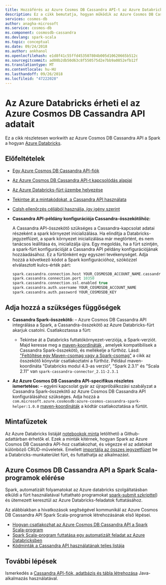 ```yaml
---
title: Hozzáférés az Azure Cosmos DB Cassandra API-t az Azure Databricks
description: Ez a cikk bemutatja, hogyan működik az Azure Cosmos DB Cassandra API Azure databricksből.
services: cosmos-db
author: anagha-microsoft
ms.service: cosmos-db
ms.component: cosmosdb-cassandra
ms.devlang: spark-scala
ms.topic: conceptual
ms.date: 09/24/2018
ms.author: ankhanol
ms.openlocfilehash: e1d8f41c55ffd453507804b005d10620665b512c
ms.sourcegitcommit: ad08b2db50d63c8f550575d2e7bb9a0852efb12f
ms.translationtype: MT
ms.contentlocale: hu-HU
ms.lasthandoff: 09/26/2018
ms.locfileid: "47222028"
---
```

# <a name="access-azure-cosmos-db-cassandra-api-data-from-azure-databricks"></a>Az Azure Databricks érheti el az Azure Cosmos DB Cassandra API adatait

Ez a cikk részletesen workwith az Azure Cosmos DB Cassandra API a Spark a hogyan [Azure Databricks](https://docs.microsoft.com/azure/azure-databricks/what-is-azure-databricks).

## <a name="prerequisites"></a>Előfeltételek

* [Egy Azure Cosmos DB Cassandra API-fiók](create-cassandra-dotnet.md#create-a-database-account)

* [Az Azure Cosmos DB Cassandra API-t kapcsolódás alapjai](cassandra-spark-generic.md)

* [Az Azure Databricks-fürt üzembe helyezése](../azure-databricks/quickstart-create-databricks-workspace-portal.md)

* [Tekintse át a mintakódokat, a Cassandra API használata](cassandra-spark-generic.md#next-steps)

* [Cqlsh ellenőrzés céljából használja, így igény szerint](cassandra-spark-generic.md#connecting-to-azure-cosmos-db-cassandra-api-from-spark)

* **Cassandra API-példány konfigurációja Cassandra-összekötőhöz:**

  A Cassandra API-összekötő szükséges a Cassandra-kapcsolat adatai részeként a spark környezet inicializálása. Ha elindítja a Databricks-jegyzetfüzet, a spark környezet inicializálása már megtörtént, és nem tanácsos leállítása és, inicializálja újra. Egy megoldás, ha a fürt szintjén, a spark-fürt konfigurációját a Cassandra API példány konfigurációjának hozzáadásához. Ez a fürtönként egy egyszeri tevékenységet. Adja hozzá a következő kódot a Spark konfigurációhoz, szóközzel elválasztott kulcs-érték párt:
 
  ```scala
  spark.cassandra.connection.host YOUR_COSMOSDB_ACCOUNT_NAME.cassandra.cosmosdb.azure.com
  spark.cassandra.connection.port 10350
  spark.cassandra.connection.ssl.enabled true
  spark.cassandra.auth.username YOUR_COSMOSDB_ACCOUNT_NAME
  spark.cassandra.auth.password YOUR_COSMOSDB_KEY
  ```

## <a name="add-the-required-dependencies"></a>Adja hozzá a szükséges függőségek

* **Cassandra Spark-összekötő:** – Azure Cosmos DB Cassandra API integrálása a Spark, a Cassandra-összekötő az Azure Databricks-fürt akarjuk csatolni. Csatlakoztassa a fürt:

  * Tekintse át a Databricks futtatókörnyezet-verziója, a Spark-verziót. Majd keresse meg a [maven-koordináták](https://mvnrepository.com/artifact/com.datastax.spark/spark-cassandra-connector) , amelyek kompatibilisek a Cassandra Spark-összekötő, és mellékelje a fürthöz. Lásd: ["Feltöltése egy Maven-csomag vagy a Spark-csomag"](https://docs.databricks.com/user-guide/libraries.html) a cikk az összekötő könyvtár csatlakoztatni a fürthöz. Például maven-koordináta "Databricks modul 4.3-as verzió", "Spark 2.3.1" és "Scala 2.11" van `spark-cassandra-connector_2.11-2.3.1`

* **Az Azure Cosmos DB Cassandra API-specifikus részletes ismertetése:** – egyéni kapcsolat gyár az újrapróbálkozási szabályzat a Cassandra Spark-összekötő az Azure Cosmos DB Cassandra API konfigurálásához szükséges. Adja hozzá a `com.microsoft.azure.cosmosdb:azure-cosmos-cassandra-spark-helper:1.0.0` [maven-koordináták](https://search.maven.org/artifact/com.microsoft.azure.cosmosdb/azure-cosmos-cassandra-spark-helper/1.0.0/jar) a kódtár csatlakoztatása a fürtöt.

## <a name="sample-notebooks"></a>Mintafüzetek

Az Azure Databricks listáját [notebookok minta](https://github.com/Azure-Samples/azure-cosmos-db-cassandra-api-spark-notebooks-databricks/tree/master/notebooks/scala) letölthető a Github-adattárban érhetők el. Ezek a minták kitérnek, hogyan Spark az Azure Cosmos DB Cassandra API-hoz csatlakozhat, és végezze el az adatokat különböző CRUD-műveletek. Emellett [importálja az összes jegyzetfüzet](https://github.com/Azure-Samples/azure-cosmos-db-cassandra-api-spark-notebooks-databricks/tree/master/dbc) be a Databricks-munkaterület fürt, és futtathatja az alkalmazást. 

## <a name="accessing-azure-cosmos-db-cassandra-api-from-spark-scala-programs"></a>Azure Cosmos DB Cassandra API a Spark Scala-programok elérése

Spark, automatizált folyamatokat az Azure databricks szolgáltatásban elküldi a fürt használatával futtatható programokat [spark-submit szkripttel](https://spark.apache.org/docs/latest/submitting-applications.html)) és ütemezett keresztül az Azure Databricks-feladatok futtatásához.

Az alábbiakban a hivatkozások segítségével kommunikál az Azure Cosmos DB Cassandra API Spark Scala-programok létrehozásának első lépései.
* [Hogyan csatlakozhat az Azure Cosmos DB Cassandra API a Spark Scala-program](https://github.com/Azure-Samples/azure-cosmos-db-cassandra-api-spark-connector-sample/blob/master/src/main/scala/com/microsoft/azure/cosmosdb/cassandra/SampleCosmosDBApp.scala)
* [Spark Scala-program futtatása egy automatizált feladat az Azure Databricksben](https://docs.azuredatabricks.net/user-guide/jobs.html)
* [Kódminták a Cassandra API használatának teljes listája](cassandra-spark-generic.md#next-steps)

## <a name="next-steps"></a>További lépések

Ismerkedés a [Cassandra API-fiók, adatbázis és tábla létrehozása](create-cassandra-api-account-java.md) Java-alkalmazás használatával.
